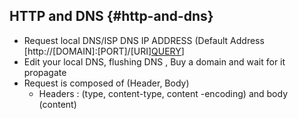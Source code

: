 ## HTTP and DNS {#http-and-dns}

*   Request local DNS/ISP DNS IP ADDRESS (Default Address [http://[DOMAIN]:[PORT]/[URI][QUERY](http://[DOMAIN]:[PORT]/%5bURI%5d%5bQUERY)]
*   Edit your local DNS, flushing DNS , Buy a domain and wait for it propagate
*   Request is composed of (Header, Body)
    *   Headers : (type, content-type, content -encoding) and body (content)